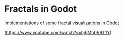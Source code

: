 # Fractals in Godot
Implementations of some fractal visualizations in Godot

(https://www.youtube.com/watch?v=hjhMh0R9T1Y)
